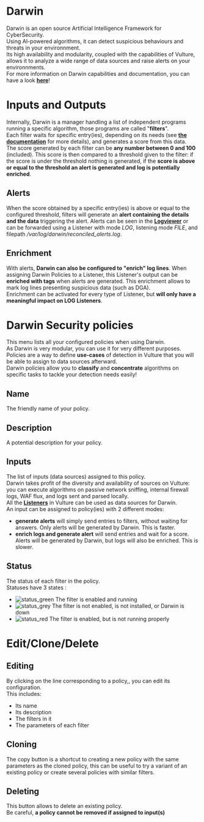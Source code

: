 # Darwin
Darwin is an open source Artificial Intelligence Framework for CyberSecurity.  
Using AI-powered algorithms, it can detect suspicious behaviours and threats in your environnment.  
Its high availability and modularity, coupled with the capabilities of Vulture, allows it to analyze a wide range 
of data sources and raise alerts on your environnments.  
For more information on Darwin capabilities and documentation, you can have a look __<a href="https://github.com/VultureProject/darwin" target="_blank">here</a>__!  

# Inputs and Outputs
Internally, Darwin is a manager handling a list of independent programs running a specific algorithm, those programs are called "**filters**".  
Each filter waits for specific entry(ies), depending on its needs (see __<a href="https://github.com/VultureProject/darwin/wiki" target="_blank">the documentation</a>__ for more details), and generates a score from this data.  
The score generated by each filter can be **any number between 0 and 100** (included). This score is then compared to a threshold given to the filter: if the score is under the threshold nothing is generated, if the **score is above or equal to the threshold an alert is generated and log is potentially enriched**.  

## Alerts
When the score obtained by a specific entry(ies) is above or equal to the configured threshold, filters will generate an **alert containing the details and the data** triggering the alert. Alerts can be seen in the **[Logviewer](/darwin/logviewer/)** or can be forwarded using a Listener with mode *LOG*, listening mode *FILE*, and filepath */var/log/darwin/reconciled_alerts.log*.

## Enrichment
With alerts, **Darwin can also be configured to "enrich" log lines**. When assigning Darwin Policies to a Listener, this Listener's output can be **enriched with tags** when alerts are generated. This enrichment allows to mark log lines presenting suspicious data (such as DGA).  
Enrichment can be activated for every type of Listener, but **will only have a meaningful impact on LOG Listeners**.

# Darwin Security policies
This menu lists all your configured policies when using Darwin.  
As Darwin is very modular, you can use it for very different purposes. Policies are a way to define __use-cases__ of detection in Vulture 
that you will be able to assign to data sources afterward.  
Darwin policies allow you to __classify__ and __concentrate__ algorithms on specific tasks to tackle your detection needs easily!

## Name
The friendly name of your policy.

## Description
A potential description for your policy.

## Inputs
The list of inputs (data sources) assigned to this policy.  
Darwin takes profit of the diversity and availability of sources on Vulture: you can execute algorithms on passive network sniffing, internal firewall logs, WAF flux, and logs sent and parsed locally.  
All the __[Listeners](/services/frontend/)__ in Vulture can be used as data sources for Darwin.  
An input can be assigned to policy(ies) with 2 different modes:
- **generate alerts** will simply send entries to filters, without waiting for answers. Only alerts will be generated by Darwin. This is faster.
- **enrich logs and generate alert** will send entries and wait for a score. Alerts will be generated by Darwin, but logs will also be enriched. This is slower. 

## Status
The status of each filter in the policy.  
Statuses have 3 states :
- ![status_green](/static/img/status_green.png) The filter is enabled and running
- ![status_grey](/static/img/status_grey.png) The filter is not enabled, is not installed, or Darwin is down
- ![status_red](/static/img/status_red.png) The filter is enabled, but is not running properly

# Edit/Clone/Delete
## Editing
By clicking on the line corresponding to a policy,, you can edit its configuration.  
This includes:
- Its name
- Its description
- The filters in it
- The parameters of each filter

## Cloning
The copy button is a shortcut to creating a new policy with the same parameters as the cloned policy, this can be useful to try a variant of an existing policy or create several policies with similar filters.

## Deleting
This button allows to delete an existing policy.  
Be careful, __a policy cannot be removed if assigned to input(s)__